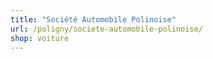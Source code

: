 ```yaml
---
title: "Société Automobile Polinoise"
url: /poligny/societe-automobile-polinoise/
shop: voiture
---
```

